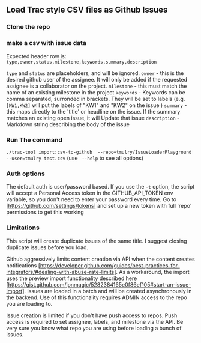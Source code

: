 ## Load Trac style CSV files as Github Issues

### Clone the repo

### make a csv with issue data
Expected header row is:
`type,owner,status,milestone,keywords,summary,description`

`type` and `status` are placeholders, and will be ignored.
`owner` - this is the desired github user of the assignee.  It will only be added if the requested assignee is a collaborator on the project.
`milestone` - this must match the name of an existing milestone in the project
`keywords` - Keywords can be comma separated, surronded in brackets.  They will be set to labels (e.g. `[KW1,KW2]` will put the labels of "KW1" and "KW2" on the issue )
`summary` - this maps directly to the 'title' or headline on the issue.  If the summary matches an existing open issue, it will Update that issue
`description` - Markdown string describing the body of the issue

### Run The command
`./trac-tool import:csv-to-github  --repo=tmulry/IssueLoaderPlayground --user=tmulry test.csv` (use ` --help` to see all options)


### Auth options

The default auth is user/password based. If you use the `-t` option, the script will accept a Personal Access token in the GITHUB_API_TOKEN env variable, so you don't need to enter your password every time.  Go to [https://github.com/settings/tokens] and set up a new token with full 'repo' permissions to get this working


### Limitations

This script will create duplicate issues of the same title.  I suggest closing duplicate issues before you load.

Github aggressively limits content creation via API when the content creates notifications [https://developer.github.com/guides/best-practices-for-integrators/#dealing-with-abuse-rate-limits].  As a workaround, the import uses the preview import functionality described here [https://gist.github.com/jonmagic/5282384165e0f86ef105#start-an-issue-import].  Issues are loaded in a batch and will be created asynchronously in the backend.  Use of this functionality requires ADMIN access to the repo you are loading to.

Issue creation is limited if you don't have push access to repos.   Push access is required to set assignee, labels, and milestone via the API.  Be very sure you know what repo you are using before loading a bunch of issues.
